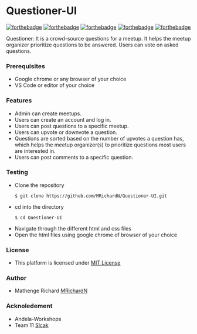 # Questioner-UI
[![forthebadge](https://forthebadge.com/images/badges/uses-badges.svg)](https://forthebadge.com)
[![forthebadge](https://forthebadge.com/images/badges/uses-html.svg)](https://forthebadge.com)
[![forthebadge](https://forthebadge.com/images/badges/uses-css.svg)](https://forthebadge.com)
[![forthebadge](https://forthebadge.com/images/badges/uses-git.svg)](https://forthebadge.com)
[![forthebadge](https://forthebadge.com/images/badges/validated-html5.svg)](https://forthebadge.com)

Questioner: It is a crowd-source questions for a meetup. It helps the meetup organizer prioritize  questions to be answered. Users can vote on asked questions.

### Prerequisites

- Google chrome or any browser of your choice
- VS Code or editor of your choice
 
### Features

- Admin can create meetups. 
- Users can create an account and log in. 
- Users can post questions to a specific meetup. 
- Users can upvote or downvote a question. 
- Questions are sorted based on the number of upvotes a question has, which helps the
    meetup organizer(s) to prioritize questions most users are interested in. 
- Users can post comments to a specific question. 

### Testing

- Clone the repository
    ```
    $ git clone https://github.com/MRichardN/Questioner-UI.git
    ```
- cd into the directory
    ```
    $ cd Questioner-UI
    ```
- Navigate through the different html and css files
- Open the html files using google chrome of browser of your choice

### License

- This platform is licensed under [MIT License](https://github.com/MRichardN/Questioner-UI/blob/gh-pages/LICENSE)

### Author

- Mathenge Richard [MRichardN](https://github.com/MRichardN)

### Acknoledement

- Andela-Workshops
- Team 11 [Slcak](https://andela-workshops.slack.com/messages/CF4Q9HRM0/)
